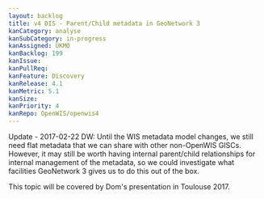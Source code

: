 ```yaml
---
layout: backlog
title: v4 DIS - Parent/Child metadata in GeoNetwork 3
kanCategory: analyse
kanSubCategory: in-progress
kanAssigned: UKMO
kanBacklog: 199
kanIssue:
kanPullReq:
kanFeature: Discovery
kanRelease: 4.1
kanMetric: 5.1
kanSize:
kanPriority: 4
kanRepo: OpenWIS/openwis4
---
```

Update - 2017-02-22 DW: Until the WIS metadata model changes, we still need flat metadata that we can share with other non-OpenWIS GISCs.
However, it may still be worth having internal parent/child relationships for internal management of the metadata,
so we could investigate what facilities GeoNetwork 3 gives us to do this out of the box.

This topic will be covered by Dom's presentation in Toulouse 2017.
